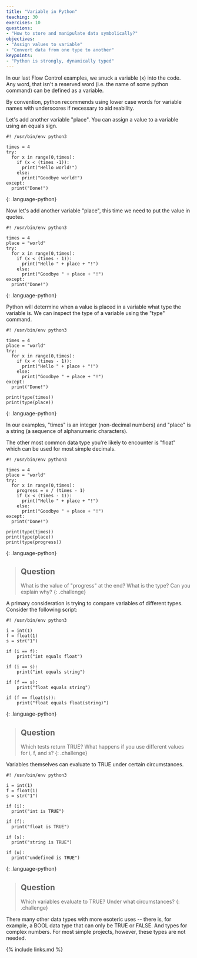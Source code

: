 ```yaml
---
title: "Variable in Python"
teaching: 30
exercises: 10
questions:
- "How to store and manipulate data symbolically?"
objectives:
- "Assign values to variable"
- "Convert data from one type to another"
keypoints:
- "Python is strongly, dynamically typed"
---
```

In our last Flow Control examples, we snuck a variable (x) into the code. Any word, that isn't a reserved word (i.e. the name of some python command) can be defined as a variable.

By convention, python recommends using lower case words for variable names with underscores if necessary to aid reability.

Let's add another variable "place". You can assign a value to a variable using an equals sign.
~~~
#! /usr/bin/env python3

times = 4
try:
  for x in range(0,times):
    if (x < (times -1)):
      print("Hello world!")
    else:
      print("Goodbye world!")
except:
  print("Done!")
~~~
{: .language-python}

Now let's add another variable "place", this time we need to put the value in quotes.

~~~
#! /usr/bin/env python3

times = 4
place = "world"
try:
  for x in range(0,times):
    if (x < (times - 1)):
      print("Hello " + place + "!")
    else:
      print("Goodbye " + place + "!")
except:
  print("Done!")
~~~
{: .language-python}

Python will determine when a value is placed in a variable what type the variable is. We can inspect the type of a variable using the "type" command.

~~~
#! /usr/bin/env python3

times = 4
place = "world"
try:
  for x in range(0,times):
    if (x < (times - 1)):
      print("Hello " + place + "!")
    else:
      print("Goodbye " + place + "!")
except:
  print("Done!")

print(type(times))
print(type(place))
~~~
{: .language-python}

In our examples, "times" is an integer (non-decimal numbers) and "place" is a string (a sequence of alphanumeric characters).

The other most common data type you're likely to encounter is "float" which can be used for most simple decimals.

~~~
#! /usr/bin/env python3

times = 4
place = "world"
try:
  for x in range(0,times):
    progress = x / (times - 1)
    if (x < (times - 1)):
      print("Hello " + place + "!")
    else:
      print("Goodbye " + place + "!")
except:
  print("Done!")

print(type(times))
print(type(place))
print(type(progress))
~~~
{: .language-python}

> ## Question
>
> What is the value of "progress" at the end? What is the type? Can you explain why?
{: .challenge}


A primary consideration is trying to compare variables of different types. Consider the following script:

~~~
#! /usr/bin/env python3

i = int(1)
f = float(1)
s = str("1")

if (i == f):
    print("int equals float")

if (i == s):
    print("int equals string")

if (f == s):
    print("float equals string")

if (f == float(s)):
    print("float equals float(string)")

~~~
{: .language-python}

> ## Question
>
> Which tests return TRUE? What happens if you use different values for i, f, and s?
{: .challenge}


Variables themselves can evaluate to TRUE under certain circumstances.

~~~
#! /usr/bin/env python3

i = int(1)
f = float(1)
s = str("1")

if (i):
  print("int is TRUE")

if (f):
  print("float is TRUE")

if (s):
  print("string is TRUE")

if (u):
  print("undefined is TRUE")

~~~
{: .language-python}

> ## Question
>
> Which variables evaluate to TRUE? Under what circumstances?
{: .challenge}

There many other data types with more esoteric uses -- there is, for example, a BOOL data type that can only be TRUE or FALSE. And types for complex numbers. For most simple projects, however, these types are not needed.

{% include links.md %}
